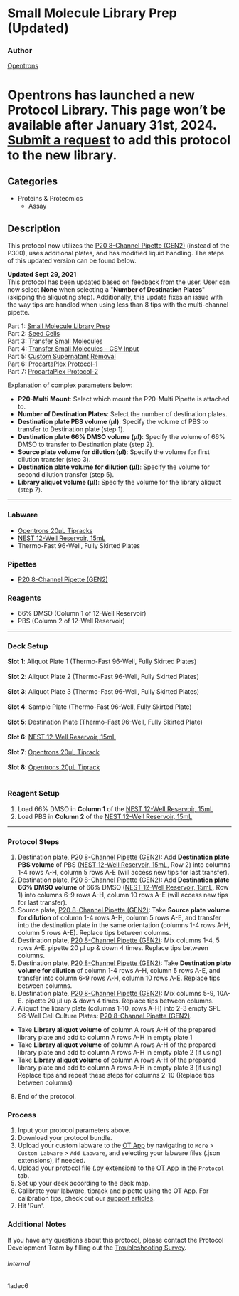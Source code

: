 # Small Molecule Library Prep (Updated)

### Author
[Opentrons](https://opentrons.com/)


# Opentrons has launched a new Protocol Library. This page won’t be available after January 31st, 2024. [Submit a request](https://docs.google.com/forms/d/e/1FAIpQLSdYYp9QCKow4nn0KlCVsMS3HX0eJ0N9O7-erajKvcpT0lWbSg/viewform) to add this protocol to the new library.

## Categories
* Proteins & Proteomics
	* Assay

## Description
This protocol now utilizes the [P20 8-Channel Pipette (GEN2)](https://shop.opentrons.com/collections/ot-2-pipettes/products/8-channel-electronic-pipette) (instead of the P300), uses additional plates, and has modified liquid handling. The steps of this updated version can be found below.

**Updated Sept 29, 2021**</br>
This protocol has been updated based on feedback from the user. User can now select **None** when selecting a "**Number of Destination Plates**" (skipping the aliquoting step). Additionally, this update fixes an issue with the way tips are handled when using less than 8 tips with the multi-channel pipette.

Part 1: [Small Molecule Library Prep](./1adec6)</br>
Part 2: [Seed Cells](./1adec6-2)</br>
Part 3: [Transfer Small Molecules](./1adec6-3)</br>
Part 4: [Transfer Small Molecules - CSV Input](./1adec6-4)</br>
Part 5: [Custom Supernatant Removal](./1adec6-5)</br>
Part 6: [ProcartaPlex Protocol-1](./1adec6-6)</br>
Part 7: [ProcartaPlex Protocol-2](./1adec6-7)</br>

Explanation of complex parameters below:
* **P20-Multi Mount**: Select which mount the P20-Multi Pipette is attached to.
* **Number of Destination Plates**: Select the number of destination plates.
* **Destination plate PBS volume (µl)**: Specify the volume of PBS to transfer to Destination plate (step 1).
* **Destination plate 66% DMSO volume (µl)**: Specify the volume of 66% DMSO to transfer to Destination plate (step 2).
* **Source plate volume for dilution (µl)**: Specify the volume for first dilution transfer (step 3).
* **Destination plate volume for dilution (µl)**: Specify the volume for second dilution transfer (step 5).
* **Library aliquot volume (µl)**: Specify the volume for the library aliquot (step 7).

---

### Labware
* [Opentrons 20µL Tipracks](https://shop.opentrons.com/collections/opentrons-tips/products/opentrons-20ul-tips)
* [NEST 12-Well Reservoir, 15mL](https://shop.opentrons.com/collections/verified-labware/products/nest-12-well-reservoir-15-ml)
* Thermo-Fast 96-Well, Fully Skirted Plates

### Pipettes
* [P20 8-Channel Pipette (GEN2)](https://shop.opentrons.com/collections/ot-2-pipettes/products/8-channel-electronic-pipette)

### Reagents
* 66% DMSO (Column 1 of 12-Well Reservoir)
* PBS (Column 2 of 12-Well Reservoir)

---

### Deck Setup
**Slot 1**: Aliquot Plate 1 (Thermo-Fast 96-Well, Fully Skirted Plates)</br>
</br>
**Slot 2**: Aliquot Plate 2 (Thermo-Fast 96-Well, Fully Skirted Plates)</br>
</br>
**Slot 3**: Aliquot Plate 3 (Thermo-Fast 96-Well, Fully Skirted Plates)</br>
</br>
**Slot 4**: Sample Plate (Thermo-Fast 96-Well, Fully Skirted Plate)</br>
</br>
**Slot 5**: Destination Plate (Thermo-Fast 96-Well, Fully Skirted Plate)</br>
</br>
**Slot 6**: [NEST 12-Well Reservoir, 15mL](https://shop.opentrons.com/collections/verified-labware/products/nest-12-well-reservoir-15-ml)</br>
</br>
**Slot 7**: [Opentrons 20µL Tiprack](https://shop.opentrons.com/collections/opentrons-tips/products/opentrons-20ul-tips)</br>
</br>
**Slot 8**: [Opentrons 20µL Tiprack](https://shop.opentrons.com/collections/opentrons-tips/products/opentrons-20ul-tips)</br>
</br>


### Reagent Setup
1. Load 66% DMSO in **Column 1** of the [NEST 12-Well Reservoir, 15mL](https://shop.opentrons.com/collections/verified-labware/products/nest-12-well-reservoir-15-ml)
2. Load PBS in **Column 2** of the [NEST 12-Well Reservoir, 15mL](https://shop.opentrons.com/collections/verified-labware/products/nest-12-well-reservoir-15-ml)

---

### Protocol Steps
1. Destination plate, [P20 8-Channel Pipette (GEN2)](https://shop.opentrons.com/collections/ot-2-pipettes/products/8-channel-electronic-pipette): Add **Destination plate PBS volume** of PBS ([NEST 12-Well Reservoir, 15mL](https://shop.opentrons.com/collections/verified-labware/products/nest-12-well-reservoir-15-ml), Row 2) into columns 1-4 rows A-H, column 5 rows A-E (will access new tips for last transfer).
2. Destination plate, [P20 8-Channel Pipette (GEN2)](https://shop.opentrons.com/collections/ot-2-pipettes/products/8-channel-electronic-pipette): Add **Destination plate 66% DMSO volume** of 66% DMSO ([NEST 12-Well Reservoir, 15mL](https://shop.opentrons.com/collections/verified-labware/products/nest-12-well-reservoir-15-ml), Row 1) into columns 6-9 rows A-H, column 10 rows A-E (will access new tips for last transfer).
3. Source plate, [P20 8-Channel Pipette (GEN2)](https://shop.opentrons.com/collections/ot-2-pipettes/products/8-channel-electronic-pipette): Take **Source plate volume for dilution** of column 1-4 rows A-H, column 5 rows A-E, and transfer into the destination plate in the same orientation (columns 1-4 rows A-H, column 5 rows A-E). Replace tips between columns.
4. Destination plate, [P20 8-Channel Pipette (GEN2)](https://shop.opentrons.com/collections/ot-2-pipettes/products/8-channel-electronic-pipette): Mix columns 1-4, 5 rows A-E. pipette 20 µl up & down 4 times. Replace tips between columns.
5. Destination plate, [P20 8-Channel Pipette (GEN2)](https://shop.opentrons.com/collections/ot-2-pipettes/products/8-channel-electronic-pipette): Take **Destination plate volume for dilution** of column 1-4 rows A-H, column 5 rows A-E, and transfer into column 6-9 rows A-H, column 10 rows A-E. Replace tips between columns.
6. Destination plate, [P20 8-Channel Pipette (GEN2)](https://shop.opentrons.com/collections/ot-2-pipettes/products/8-channel-electronic-pipette): Mix columns 5-9, 10A-E. pipette 20 µl up & down 4 times. Replace tips between columns.
7. Aliquot the library plate (columns 1-10, rows A-H) into 2-3 empty SPL 96-Well Cell Culture Plates: [P20 8-Channel Pipette (GEN2)](https://shop.opentrons.com/collections/ot-2-pipettes/products/8-channel-electronic-pipette).
- Take **Library aliquot volume** of column A rows A-H of the prepared library plate and add to
column A rows A-H in empty plate 1
- Take **Library aliquot volume** of column A rows A-H of the prepared library plate and add to
column A rows A-H in empty plate 2 (if using)
- Take **Library aliquot volume** of column A rows A-H of the prepared library plate and add to
column A rows A-H in empty plate 3 (if using)
Replace tips and repeat these steps for columns 2-10 (Replace tips between columns)
8. End of the protocol.

### Process
1. Input your protocol parameters above.
2. Download your protocol bundle.
3. Upload your custom labware to the [OT App](https://opentrons.com/ot-app) by navigating to `More` > `Custom Labware` > `Add Labware`, and selecting your labware files (.json extensions), if needed.
4. Upload your protocol file (.py extension) to the [OT App](https://opentrons.com/ot-app) in the `Protocol` tab.
5. Set up your deck according to the deck map.
6. Calibrate your labware, tiprack and pipette using the OT App. For calibration tips, check out our [support articles](https://support.opentrons.com/en/collections/1559720-guide-for-getting-started-with-the-ot-2).
7. Hit 'Run'.

### Additional Notes
If you have any questions about this protocol, please contact the Protocol Development Team by filling out the [Troubleshooting Survey](https://protocol-troubleshooting.paperform.co/).

###### Internal
1adec6
